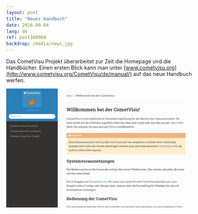 ```yaml
---
layout: post
title: "Neues Handbuch"
date: 2016-09-04
lang: de
ref: post160904
backdrop: /media/news.jpg
---
```


Das CometVisu Projekt überarbeitet zur Zeit die Homepage und die Handbücher.
Einen ersten Blick kann man unter [www.cometvisu.org](http://www.cometvisu.org/CometVisu/de/manual/)
auf das neue Handbuch werfen.

![Handbuch](/media/manual.jpg)